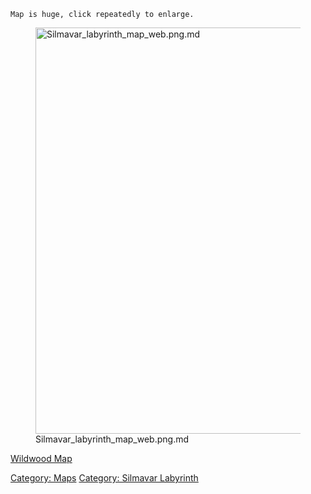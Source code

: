 `Map is huge, click repeatedly to enlarge.`

<figure>
<img src="Silmavar_labyrinth_map_web.png.md"
title="Silmavar_labyrinth_map_web.png.md" width="650"
alt="Silmavar_labyrinth_map_web.png.md" />
<figcaption
aria-hidden="true">Silmavar_labyrinth_map_web.png.md</figcaption>
</figure>

[Wildwood Map](Wildwood_Map "wikilink")  

[Category: Maps](Category:_Maps "wikilink") [Category: Silmavar
Labyrinth](Category:_Silmavar_Labyrinth "wikilink")
